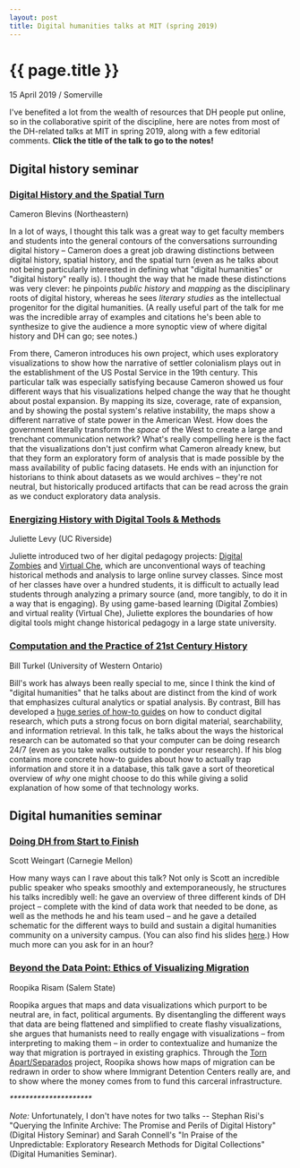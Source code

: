 ```yaml
---
layout: post
title: Digital humanities talks at MIT (spring 2019)
---
```


{{ page.title }}
================

<p class="meta">15 April 2019 / Somerville </p>

I've benefited a lot from the wealth of resources that DH people put online, so in the collaborative spirit of the discipline, here are notes from most of the DH-related talks at MIT in spring 2019, along with a few editorial comments. **Click the title of the talk to go to the notes!**   
  

## **Digital history seminar** 

### [Digital History and the Spatial Turn](https://docs.google.com/document/d/1uPV48YwpUtV2ZNpVlbEw-NoRO3HFUAHCvnjYjRFEpnc/edit?usp=sharing) 

Cameron Blevins (Northeastern)  
  
In a lot of ways, I thought this talk was a great way to get faculty members and students into the general contours of the conversations surrounding digital history – Cameron does a great job drawing distinctions between digital history, spatial history, and the spatial turn (even as he talks about not being particularly interested in defining what "digital humanities" or "digital history" really is). I thought the way that he made these distinctions was very clever: he pinpoints _public history_ and _mapping_ as the disciplinary roots of digital history, whereas he sees _literary studies_ as the intellectual progenitor for the digital humanities. (A really useful part of the talk for me was the incredible array of examples and citations he's been able to synthesize to give the audience a more synoptic view of where digital history and DH can go; see notes.)  
  
From there, Cameron introduces his own project, which uses exploratory visualizations to show how the narrative of settler colonialism plays out in the establishment of the US Postal Service in the 19th century. This particular talk was especially satisfying because Cameron showed us four different ways that his visualizations helped change the way that he thought about postal expansion. By mapping its size, coverage, rate of expansion, and by showing the postal system's relative instability, the maps show a different narrative of state power in the American West. How does the government literally transform the _space_ of the West to create a large and trenchant communication network? What's really compelling here is the fact that the visualizations don't just confirm what Cameron already knew, but that they form an exploratory form of analysis that is made possible by the mass availability of public facing datasets. He ends with an injunction for historians to think about datasets as we would archives – they're not neutral, but historically produced artifacts that can be read across the grain as we conduct exploratory data analysis.  
  

### [Energizing History with Digital Tools & Methods](https://docs.google.com/document/d/1m-rnKyj9C-x5cm28if3s4gnFrc84JxcCBYJNZQEh5YE/edit?usp=sharing) 

Juliette Levy (UC Riverside)

  
Juliette introduced two of her digital pedagogy projects: [Digital Zombies](https://digitalzombies.ucr.edu/) and [Virtual Che](https://history.ucr.edu/news/2018/11/07/ches-village-virtual-reality-stimulate-critical-thinking), which are unconventional ways of teaching historical methods and analysis to large online survey classes. Since most of her classes have over a hundred students, it is difficult to actually lead students through analyzing a primary source (and, more tangibly, to do it in a way that is engaging). By using game-based learning (Digital Zombies) and virtual reality (Virtual Che), Juliette explores the boundaries of how digital tools might change historical pedagogy in a large state university.  
  

### [Computation and the Practice of 21st Century History](https://docs.google.com/document/d/1dMEX2f_n6YdLQN-loTmhR0NDrgDuf8ddkOyPCD24J-Y/edit?usp=sharing)

Bill Turkel (University of Western Ontario)

  
Bill's work has always been really special to me, since I think the kind of "digital humanities" that he talks about are distinct from the kind of work that emphasizes cultural analytics or spatial analysis. By contrast, Bill has developed a [huge series of how-to guides](https://williamjturkel.net/how-to/) on how to conduct digital research, which puts a strong focus on born digital material, searchability, and information retrieval. In this talk, he talks about the ways the historical research can be automated so that your computer can be doing research 24/7 (even as you take walks outside to ponder your research). If his blog contains more concrete how-to guides about how to actually trap information and store it in a database, this talk gave a sort of theoretical overview of _why_ one might choose to do this while giving a solid explanation of how some of that technology works.  
  

## **Digital humanities seminar**

  

### [Doing DH from Start to Finish](https://docs.google.com/document/d/1Jo6IZu67Kpuer1-uT8nH0DtACFperhmQqD9jALvBfSU/edit?usp=sharing)

Scott Weingart (Carnegie Mellon)  
  
How many ways can I rave about this talk? Not only is Scott an incredible public speaker who speaks smoothly and extemporaneously, he structures his talks incredibly well: he gave an overview of three different kinds of DH project – complete with the kind of data work that needed to be done, as well as the methods he and his team used – and he gave a detailed schematic for the different ways to build and sustain a digital humanities community on a university campus. (You can also find his slides [here](https://docs.google.com/presentation/d/e/2PACX-1vR0FcOEi0fftU9fCLKiUX9ECf9nhtmDxnm2N6Ztlqb265wbOvLAPS_zzX1ymEwJ5v_doi4O5cu-PcT3/pub?start=false&loop=false&delayms=3000&slide=id.p).) How much more can you ask for in an hour?  
  

### [Beyond the Data Point: Ethics of Visualizing Migration](https://docs.google.com/document/d/1JknWoJ7VLUrYLy7ybB0pVnj_5nCH0T-HtLnvf2JMouM/edit?usp=sharing)

Roopika Risam (Salem State)  
  
Roopika argues that maps and data visualizations which purport to be neutral are, in fact, political arguments. By disentangling the different ways that data are being flattened and simplified to create flashy visualizations, she argues that humanists need to really engage with visualizations – from interpreting to making them – in order to contextualize and humanize the way that migration is portrayed in existing graphics. Through the [Torn Apart/Separados](http://xpmethod.plaintext.in/torn-apart/volume/2/index) project, Roopika shows how maps of migration can be redrawn in order to show where Immigrant Detention Centers really are, and to show where the money comes from to fund this carceral infrastructure. 

  

_\*\*\*\*\*\*\*\*\*\*\*\*\*\*\*\*\*\*\*\*\*_

_Note:_ Unfortunately, I don't have notes for two talks -- Stephan Risi's "Querying the Infinite Archive: The Promise and Perils of Digital History" (Digital History Seminar) and Sarah Connell's "In Praise of the Unpredictable: Exploratory Research Methods for Digital Collections" (Digital Humanities Seminar).
